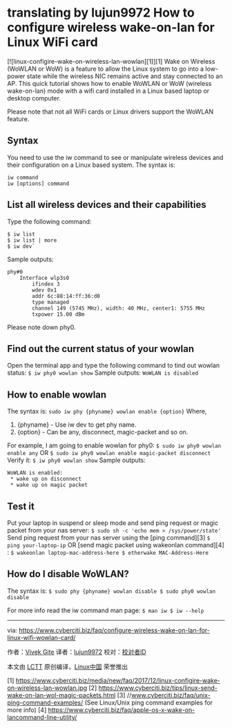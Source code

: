 translating by lujun9972
How to configure wireless wake-on-lan for Linux WiFi card
======
[![linux-configire-wake-on-wireless-lan-wowlan][1]][1]
Wake on Wireless (WoWLAN or WoW) is a feature to allow the Linux system to go into a low-power state while the wireless NIC remains active and stay connected to an AP. This quick tutorial shows how to enable WoWLAN or WoW (wireless wake-on-lan) mode with a wifi card installed in a Linux based laptop or desktop computer.

Please note that not all WiFi cards or Linux drivers support the WoWLAN feature.

## Syntax

You need to use the iw command to see or manipulate wireless devices and their configuration on a Linux based system. The syntax is:
```
iw command
iw [options] command
```

## List all wireless devices and their capabilities

Type the following command:
```
$ iw list
$ iw list | more
$ iw dev`
```
Sample outputs:
```
phy#0
	Interface wlp3s0
		ifindex 3
		wdev 0x1
		addr 6c:88:14:ff:36:d0
		type managed
		channel 149 (5745 MHz), width: 40 MHz, center1: 5755 MHz
		txpower 15.00 dBm

```

Please note down phy0.

## Find out the current status of your wowlan

Open the terminal app and type the following command to tind out wowlan status:
`$ iw phy0 wowlan show`
Sample outputs:
`WoWLAN is disabled`

## How to enable wowlan

The syntax is:
`sudo iw phy {phyname} wowlan enable {option}`
Where,

  1. {phyname} - Use iw dev to get phy name.
  2. {option} - Can be any, disconnect, magic-packet and so on.



For example, I am going to enable wowlan for phy0:
`$ sudo iw phy0 wowlan enable any`
OR
`$ sudo iw phy0 wowlan enable magic-packet disconnect`
Verify it:
`$ iw phy0 wowlan show`
Sample outputs:
```
WoWLAN is enabled:
 * wake up on disconnect
 * wake up on magic packet

```

## Test it

Put your laptop in suspend or sleep mode and send ping request or magic packet from your nas server:
`$ sudo sh -c 'echo mem > /sys/power/state'`
Send ping request from your nas server using the [ping command][3]
`$ ping your-laptop-ip`
OR [send magic packet using wakeonlan command][4] :
`$ wakeonlan laptop-mac-address-here
$ etherwake MAC-Address-Here`

## How do I disable WoWLAN?

The syntax is:
`$ sudo phy {phyname} wowlan disable
$ sudo phy0 wowlan disable`

For more info read the iw command man page:
`$ man iw
$ iw --help`


--------------------------------------------------------------------------------

via: https://www.cyberciti.biz/faq/configure-wireless-wake-on-lan-for-linux-wifi-wowlan-card/

作者：[Vivek Gite][a]
译者：[lujun9972](https://github.com/lujun9972)
校对：[校对者ID](https://github.com/校对者ID)

本文由 [LCTT](https://github.com/LCTT/TranslateProject) 原创编译，[Linux中国](https://linux.cn/) 荣誉推出

[a]:https://twitter.com/nixcraft
[1] https://www.cyberciti.biz/media/new/faq/2017/12/linux-configire-wake-on-wireless-lan-wowlan.jpg
[2] https://www.cyberciti.biz/tips/linux-send-wake-on-lan-wol-magic-packets.html
[3] //www.cyberciti.biz/faq/unix-ping-command-examples/ (See Linux/Unix ping command examples for more info)
[4] https://www.cyberciti.biz/faq/apple-os-x-wake-on-lancommand-line-utility/
